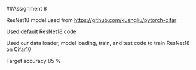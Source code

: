 ##Assignment 8

ResNet18 model used from https://github.com/kuangliu/pytorch-cifar 

Used default ResNet18 code 

Used our data loader, model loading, train, and test code to train ResNet18 on Cifar10

Target accuracy 85 %
